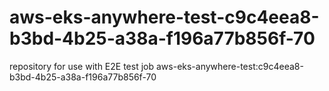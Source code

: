 # aws-eks-anywhere-test-c9c4eea8-b3bd-4b25-a38a-f196a77b856f-70
repository for use with E2E test job aws-eks-anywhere-test:c9c4eea8-b3bd-4b25-a38a-f196a77b856f-70
